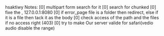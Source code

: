 hsaktiwy Notes:
[0] multipart form search for it
[0] search for chunked
[0] fixe the , 127.0.0.1:8080
[0] if error_page file is a folder then redirect, else if it is a file then tack it as the body
[0] check access of the path and the files if no access right (403)
[0] try to make Our server valide for safari(vedio audio disable the range)